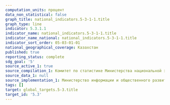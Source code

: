 ```yaml
---
computation_units: процент
data_non_statistical: false
graph_title: national_indicators.5-3-1-1.title
graph_type: line
indicator: 5.3.1.1
indicator_name: national_indicators.5-3-1-1.title
indicator_name_national: national_indicators.5-3-1-1.title
indicator_sort_order: 05-03-01-01
national_geographical_coverage: Казахстан
published: true
reporting_status: complete
sdg_goal: '5'
source_active_1: true
source_compilation_1: Комитет по статистике Министерства национальной экономики РК
source_data_1: null
source_implementation_1: Министерство информации и общественного развития РК
tags: []
target: global_targets.5-3.title
target_id: '5.3'
---
```

